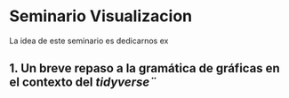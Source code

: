# Seminario Visualizacion

La idea de este seminario es dedicarnos ex


## 1. Un breve repaso a la gramática de gráficas en el contexto del *tidyverse¨*
